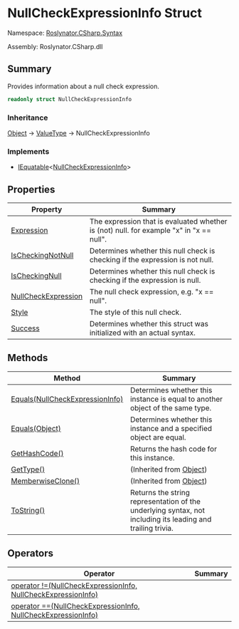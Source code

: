 # NullCheckExpressionInfo Struct

Namespace: [Roslynator.CSharp.Syntax](../README.md)

Assembly: Roslynator\.CSharp\.dll

## Summary

Provides information about a null check expression\.

```csharp
readonly struct NullCheckExpressionInfo
```

### Inheritance

[Object](https://docs.microsoft.com/en-us/dotnet/api/system.object) &#x2192; [ValueType](https://docs.microsoft.com/en-us/dotnet/api/system.valuetype) &#x2192; NullCheckExpressionInfo

### Implements

* [IEquatable](https://docs.microsoft.com/en-us/dotnet/api/system.iequatable-1)\<[NullCheckExpressionInfo](./README.md)>

## Properties

| Property | Summary |
| -------- | ------- |
| [Expression](Expression/README.md) | The expression that is evaluated whether is \(not\) null\. for example "x" in "x == null"\. |
| [IsCheckingNotNull](IsCheckingNotNull/README.md) | Determines whether this null check is checking if the expression is not null\. |
| [IsCheckingNull](IsCheckingNull/README.md) | Determines whether this null check is checking if the expression is null\. |
| [NullCheckExpression](NullCheckExpression/README.md) | The null check expression, e\.g\. "x == null"\. |
| [Style](Style/README.md) | The style of this null check\. |
| [Success](Success/README.md) | Determines whether this struct was initialized with an actual syntax\. |

## Methods

| Method | Summary |
| ------ | ------- |
| [Equals(NullCheckExpressionInfo)](Equals/README.md) | Determines whether this instance is equal to another object of the same type\. |
| [Equals(Object)](Equals/README.md) | Determines whether this instance and a specified object are equal\. |
| [GetHashCode()](GetHashCode/README.md) | Returns the hash code for this instance\. |
| [GetType()](https://docs.microsoft.com/en-us/dotnet/api/system.object.gettype) |  \(Inherited from [Object](https://docs.microsoft.com/en-us/dotnet/api/system.object)\) |
| [MemberwiseClone()](https://docs.microsoft.com/en-us/dotnet/api/system.object.memberwiseclone) |  \(Inherited from [Object](https://docs.microsoft.com/en-us/dotnet/api/system.object)\) |
| [ToString()](ToString/README.md) | Returns the string representation of the underlying syntax, not including its leading and trailing trivia\. |

## Operators

| Operator | Summary |
| -------- | ------- |
| [operator !=(NullCheckExpressionInfo, NullCheckExpressionInfo)](op_Inequality/README.md) | |
| [operator ==(NullCheckExpressionInfo, NullCheckExpressionInfo)](op_Equality/README.md) | |

